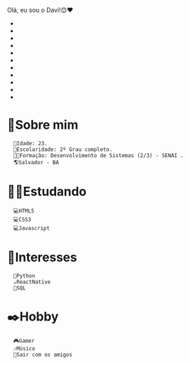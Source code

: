    Olá, eu sou o Davi!😊❤️

  *
   *
*

*
*
*
*
*
*
*
*






  # 🚀Sobre mim 
      📌Idade: 23.
      🏫Escolaridade: 2º Grau completo.
      👨‍🎓Formação: Desenvolvimento de Sistemas (2/3) - SENAI .
      🌎Salvador - BA

 
  #  👨‍💻Estudando 
      💻HTML5
      💻CSS3
      💻Javascript


  #  🎯Interesses
      🐍Python
      ☕ReactNative
      🎲SQL 


  # ✒️Hobby
      🎮Gamer
      🎶Músico
      🍺Sair com os amigos
      
       



